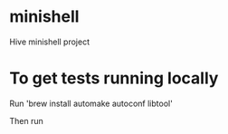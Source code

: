 # minishell
Hive minishell project


# To get tests running locally
Run 'brew install automake autoconf libtool'

Then run 